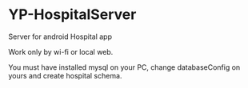 # YP-HospitalServer
Server for android Hospital app

Work only by wi-fi or local web. 

You must have installed mysql on your PC, change databaseConfig on yours and create hospital schema.
